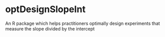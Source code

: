 # optDesignSlopeInt
An R package which helps practitioners optimally design experiments that measure the slope divided by the intercept

